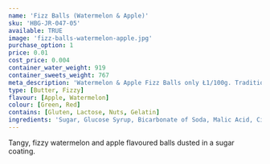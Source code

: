 ```yaml
---
name: 'Fizz Balls (Watermelon & Apple)'
sku: 'HBG-JR-047-05'
available: TRUE
image: 'fizz-balls-watermelon-apple.jpg'
purchase_option: 1
price: 0.01
cost_price: 0.004
container_water_weight: 919
container_sweets_weight: 767
meta_description: 'Watermelon & Apple Fizz Balls only Ł1/100g. Traditional sweets and more at Humbugs Confectionery Store. Specialists in satisfying your sweet tooth!'
type: [Butter, Fizzy]
flavour: [Apple, Watermelon]
colour: [Green, Red]
contains: [Gluten, Lactose, Nuts, Gelatin]
ingredients: 'Sugar, Glucose Syrup, Bicarbonate of Soda, Malic Acid, Citric Acid, Colours: E102, E129, E133'
---
```

Tangy, fizzy watermelon and apple flavoured balls dusted in a sugar coating.